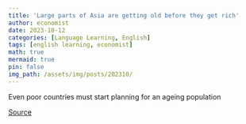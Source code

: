 ```yaml
---
title: 'Large parts of Asia are getting old before they get rich'
author: economist
date: 2023-10-12
categories: [Language Learning, English]
tags: [english learning, economist]
math: true
mermaid: true
pin: false
img_path: /assets/img/posts/202310/
---
```


Even poor countries must start planning for an ageing population




[Source](https://www.economist.com/leaders/2023/10/12/large-parts-of-asia-are-getting-old-before-they-get-rich)